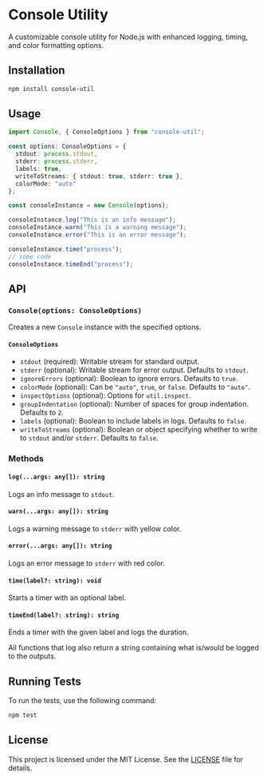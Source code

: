 # Console Utility

A customizable console utility for Node.js with enhanced logging, timing, and color formatting options.

## Installation

```bash
npm install console-util
```

## Usage

```ts
import Console, { ConsoleOptions } from "console-util";

const options: ConsoleOptions = {
  stdout: process.stdout,
  stderr: process.stderr,
  labels: true,
  writeToStreams: { stdout: true, stderr: true },
  colorMode: "auto"
};

const consoleInstance = new Console(options);

consoleInstance.log("This is an info message");
consoleInstance.warn("This is a warning message");
consoleInstance.error("This is an error message");

consoleInstance.time("process");
// some code
consoleInstance.timeEnd("process");
```

## API

### `Console(options: ConsoleOptions)`

Creates a new `Console` instance with the specified options.

#### `ConsoleOptions`

- `stdout` (required): Writable stream for standard output.
- `stderr` (optional): Writable stream for error output. Defaults to `stdout`.
- `ignoreErrors` (optional): Boolean to ignore errors. Defaults to `true`.
- `colorMode` (optional): Can be `"auto"`, `true`, or `false`. Defaults to `"auto"`.
- `inspectOptions` (optional): Options for `util.inspect`.
- `groupIndentation` (optional): Number of spaces for group indentation. Defaults to `2`.
- `labels` (optional): Boolean to include labels in logs. Defaults to `false`.
- `writeToStreams` (optional): Boolean or object specifying whether to write to `stdout` and/or `stderr`. Defaults to `false`.

### Methods

#### `log(...args: any[]): string`

Logs an info message to `stdout`.

#### `warn(...args: any[]): string`

Logs a warning message to `stderr` with yellow color.

#### `error(...args: any[]): string`

Logs an error message to `stderr` with red color.

#### `time(label?: string): void`

Starts a timer with an optional label.

#### `timeEnd(label?: string): string`

Ends a timer with the given label and logs the duration.

All functions that log also return a string containing what is/would be logged to the outputs.

## Running Tests

To run the tests, use the following command:

```bash
npm test
```

## License

This project is licensed under the MIT License. See the [LICENSE](LICENSE) file for details.

